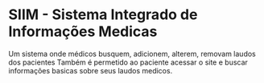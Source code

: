 # SIIM - Sistema Integrado de Informações Medicas

Um sistema onde médicos busquem, adicionem, alterem, removam laudos dos pacientes
Também é permetido ao paciente acessar o site e buscar informações basicas sobre seus laudos medicos.

